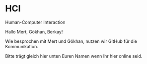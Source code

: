 # HCI
Human-Computer Interaction

Hallo Mert, Gökhan, Berkay!

Wie besprochen mit Mert und Gökhan, nutzen wir GitHub für die Kommunikation. 

Bitte trägt gleich hier unten Euren Namen wenn Ihr hier online seid.
